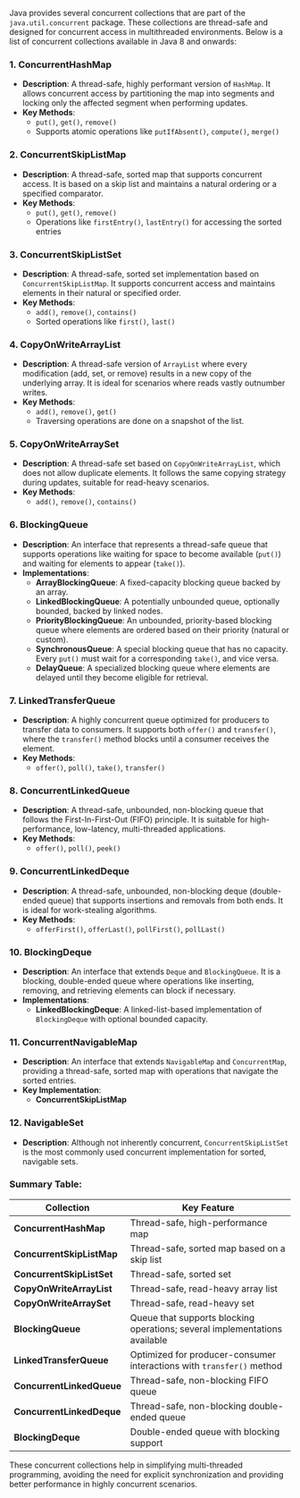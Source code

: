 Java provides several concurrent collections that are part of the `java.util.concurrent` package. These collections are thread-safe and designed for concurrent access in multithreaded environments. Below is a list of concurrent collections available in Java 8 and onwards:

### 1. **ConcurrentHashMap**
   - **Description**: A thread-safe, highly performant version of `HashMap`. It allows concurrent access by partitioning the map into segments and locking only the affected segment when performing updates.
   - **Key Methods**:
     - `put()`, `get()`, `remove()`
     - Supports atomic operations like `putIfAbsent()`, `compute()`, `merge()`

### 2. **ConcurrentSkipListMap**
   - **Description**: A thread-safe, sorted map that supports concurrent access. It is based on a skip list and maintains a natural ordering or a specified comparator.
   - **Key Methods**:
     - `put()`, `get()`, `remove()`
     - Operations like `firstEntry()`, `lastEntry()` for accessing the sorted entries

### 3. **ConcurrentSkipListSet**
   - **Description**: A thread-safe, sorted set implementation based on `ConcurrentSkipListMap`. It supports concurrent access and maintains elements in their natural or specified order.
   - **Key Methods**:
     - `add()`, `remove()`, `contains()`
     - Sorted operations like `first()`, `last()`

### 4. **CopyOnWriteArrayList**
   - **Description**: A thread-safe version of `ArrayList` where every modification (add, set, or remove) results in a new copy of the underlying array. It is ideal for scenarios where reads vastly outnumber writes.
   - **Key Methods**:
     - `add()`, `remove()`, `get()`
     - Traversing operations are done on a snapshot of the list.

### 5. **CopyOnWriteArraySet**
   - **Description**: A thread-safe set based on `CopyOnWriteArrayList`, which does not allow duplicate elements. It follows the same copying strategy during updates, suitable for read-heavy scenarios.
   - **Key Methods**:
     - `add()`, `remove()`, `contains()`

### 6. **BlockingQueue**
   - **Description**: An interface that represents a thread-safe queue that supports operations like waiting for space to become available (`put()`) and waiting for elements to appear (`take()`).
   - **Implementations**:
     - **ArrayBlockingQueue**: A fixed-capacity blocking queue backed by an array.
     - **LinkedBlockingQueue**: A potentially unbounded queue, optionally bounded, backed by linked nodes.
     - **PriorityBlockingQueue**: An unbounded, priority-based blocking queue where elements are ordered based on their priority (natural or custom).
     - **SynchronousQueue**: A special blocking queue that has no capacity. Every `put()` must wait for a corresponding `take()`, and vice versa.
     - **DelayQueue**: A specialized blocking queue where elements are delayed until they become eligible for retrieval.

### 7. **LinkedTransferQueue**
   - **Description**: A highly concurrent queue optimized for producers to transfer data to consumers. It supports both `offer()` and `transfer()`, where the `transfer()` method blocks until a consumer receives the element.
   - **Key Methods**:
     - `offer()`, `poll()`, `take()`, `transfer()`

### 8. **ConcurrentLinkedQueue**
   - **Description**: A thread-safe, unbounded, non-blocking queue that follows the First-In-First-Out (FIFO) principle. It is suitable for high-performance, low-latency, multi-threaded applications.
   - **Key Methods**:
     - `offer()`, `poll()`, `peek()`

### 9. **ConcurrentLinkedDeque**
   - **Description**: A thread-safe, unbounded, non-blocking deque (double-ended queue) that supports insertions and removals from both ends. It is ideal for work-stealing algorithms.
   - **Key Methods**:
     - `offerFirst()`, `offerLast()`, `pollFirst()`, `pollLast()`

### 10. **BlockingDeque**
   - **Description**: An interface that extends `Deque` and `BlockingQueue`. It is a blocking, double-ended queue where operations like inserting, removing, and retrieving elements can block if necessary.
   - **Implementations**:
     - **LinkedBlockingDeque**: A linked-list-based implementation of `BlockingDeque` with optional bounded capacity.

### 11. **ConcurrentNavigableMap**
   - **Description**: An interface that extends `NavigableMap` and `ConcurrentMap`, providing a thread-safe, sorted map with operations that navigate the sorted entries.
   - **Key Implementation**:
     - **ConcurrentSkipListMap**

### 12. **NavigableSet**
   - **Description**: Although not inherently concurrent, `ConcurrentSkipListSet` is the most commonly used concurrent implementation for sorted, navigable sets.

### Summary Table:

| Collection                | Key Feature                                                                 |
|----------------------------|-----------------------------------------------------------------------------|
| **ConcurrentHashMap**       | Thread-safe, high-performance map                                           |
| **ConcurrentSkipListMap**   | Thread-safe, sorted map based on a skip list                                |
| **ConcurrentSkipListSet**   | Thread-safe, sorted set                                                     |
| **CopyOnWriteArrayList**    | Thread-safe, read-heavy array list                                          |
| **CopyOnWriteArraySet**     | Thread-safe, read-heavy set                                                 |
| **BlockingQueue**           | Queue that supports blocking operations; several implementations available  |
| **LinkedTransferQueue**     | Optimized for producer-consumer interactions with `transfer()` method       |
| **ConcurrentLinkedQueue**   | Thread-safe, non-blocking FIFO queue                                        |
| **ConcurrentLinkedDeque**   | Thread-safe, non-blocking double-ended queue                                |
| **BlockingDeque**           | Double-ended queue with blocking support                                    |

These concurrent collections help in simplifying multi-threaded programming, avoiding the need for explicit synchronization and providing better performance in highly concurrent scenarios.
